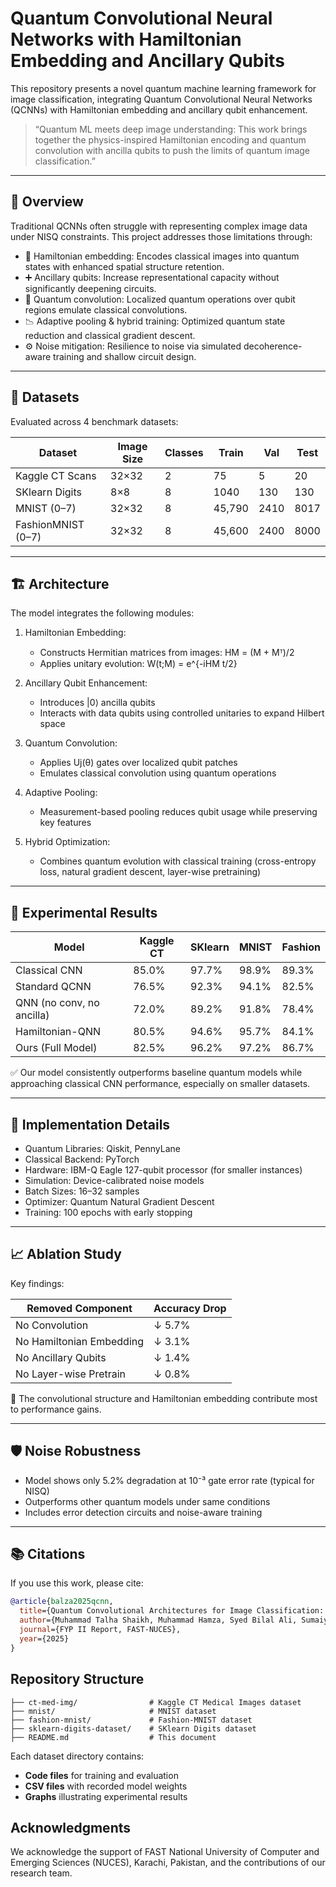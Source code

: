 # Quantum Convolutional Neural Networks with Hamiltonian Embedding and Ancillary Qubits

This repository presents a novel quantum machine learning framework for image classification, integrating Quantum Convolutional Neural Networks (QCNNs) with Hamiltonian embedding and ancillary qubit enhancement.

> “Quantum ML meets deep image understanding: This work brings together the physics-inspired Hamiltonian encoding and quantum convolution with ancilla qubits to push the limits of quantum image classification.”

---

## 📌 Overview

Traditional QCNNs often struggle with representing complex image data under NISQ constraints. This project addresses those limitations through:

- 🧠 Hamiltonian embedding: Encodes classical images into quantum states with enhanced spatial structure retention.
- ➕ Ancillary qubits: Increase representational capacity without significantly deepening circuits.
- 🧱 Quantum convolution: Localized quantum operations over qubit regions emulate classical convolutions.
- 📉 Adaptive pooling & hybrid training: Optimized quantum state reduction and classical gradient descent.
- ⚙️ Noise mitigation: Resilience to noise via simulated decoherence-aware training and shallow circuit design.

---

## 🧪 Datasets

Evaluated across 4 benchmark datasets:

| Dataset           | Image Size | Classes | Train | Val | Test |
|------------------|------------|---------|-------|-----|------|
| Kaggle CT Scans  | 32×32      | 2       | 75    | 5   | 20   |
| SKlearn Digits   | 8×8        | 8       | 1040  | 130 | 130  |
| MNIST (0–7)      | 32×32      | 8       | 45,790| 2410| 8017 |
| FashionMNIST (0–7)| 32×32     | 8       | 45,600| 2400| 8000 |

---

## 🏗️ Architecture

The model integrates the following modules:

1. Hamiltonian Embedding:
   - Constructs Hermitian matrices from images: 
     HM = (M + Mᵀ)/2
   - Applies unitary evolution: W(t;M) = e^{-iHM t/2}

2. Ancillary Qubit Enhancement:
   - Introduces |0⟩ ancilla qubits
   - Interacts with data qubits using controlled unitaries to expand Hilbert space

3. Quantum Convolution:
   - Applies Uj(θ) gates over localized qubit patches
   - Emulates classical convolution using quantum operations

4. Adaptive Pooling:
   - Measurement-based pooling reduces qubit usage while preserving key features

5. Hybrid Optimization:
   - Combines quantum evolution with classical training (cross-entropy loss, natural gradient descent, layer-wise pretraining)

---

## 🔬 Experimental Results

| Model                   | Kaggle CT | SKlearn | MNIST | Fashion |
|------------------------|-----------|---------|--------|---------|
| Classical CNN          | 85.0%     | 97.7%   | 98.9%  | 89.3%   |
| Standard QCNN          | 76.5%     | 92.3%   | 94.1%  | 82.5%   |
| QNN (no conv, no ancilla)| 72.0%    | 89.2%   | 91.8%  | 78.4%   |
| Hamiltonian-QNN        | 80.5%     | 94.6%   | 95.7%  | 84.1%   |
| Ours (Full Model)      | 82.5%     | 96.2%   | 97.2%  | 86.7%   |

✅ Our model consistently outperforms baseline quantum models while approaching classical CNN performance, especially on smaller datasets.

---

## 🔧 Implementation Details

- Quantum Libraries: Qiskit, PennyLane
- Classical Backend: PyTorch
- Hardware: IBM-Q Eagle 127-qubit processor (for smaller instances)
- Simulation: Device-calibrated noise models
- Batch Sizes: 16–32 samples
- Optimizer: Quantum Natural Gradient Descent
- Training: 100 epochs with early stopping

---

## 📈 Ablation Study

Key findings:

| Removed Component        | Accuracy Drop |
|-------------------------|----------------|
| No Convolution          | ↓ 5.7%         |
| No Hamiltonian Embedding| ↓ 3.1%         |
| No Ancillary Qubits     | ↓ 1.4%         |
| No Layer-wise Pretrain  | ↓ 0.8%         |

🧩 The convolutional structure and Hamiltonian embedding contribute most to performance gains.

---

## 🛡️ Noise Robustness

- Model shows only 5.2% degradation at 10⁻³ gate error rate (typical for NISQ)
- Outperforms other quantum models under same conditions
- Includes error detection circuits and noise-aware training

---

## 📚 Citations

If you use this work, please cite:

```bibtex
@article{balza2025qcnn,
  title={Quantum Convolutional Architectures for Image Classification: A Hamiltonian-Embedded Approach with Ancillary Qubits},
  author={Muhammad Talha Shaikh, Muhammad Hamza, Syed Bilal Ali, Sumaiyah Zahid, Muhammad Rafi},
  journal={FYP II Report, FAST-NUCES},
  year={2025}
}
```

## Repository Structure
```
├── ct-med-img/                # Kaggle CT Medical Images dataset
├── mnist/                     # MNIST dataset
├── fashion-mnist/             # Fashion-MNIST dataset
├── sklearn-digits-dataset/    # SKlearn Digits dataset
├── README.md                  # This document
```
Each dataset directory contains:
- **Code files** for training and evaluation
- **CSV files** with recorded model weights
- **Graphs** illustrating experimental results

## Acknowledgments
We acknowledge the support of FAST National University of Computer and Emerging Sciences (NUCES), Karachi, Pakistan, and the contributions of our research team.



